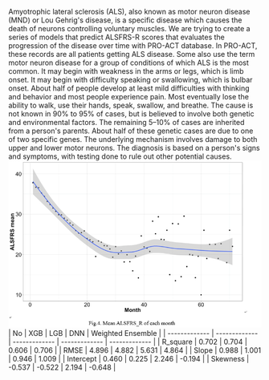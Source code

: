 Amyotrophic lateral sclerosis (ALS), also known as motor neuron disease (MND) or Lou Gehrig's disease, is a specific disease which causes the death of neurons controlling voluntary muscles. 
We are trying to create a series of models that predict ALSFRS-R scores that evaluates the progression of the disease over time with PRO-ACT database.
In PRO-ACT, these records are all patients getting ALS disease. Some also use the term motor neuron disease for a group of conditions of which ALS is the most common. 
It may begin with weakness in the arms or legs, which is limb onset. It may begin with difficulty speaking or swallowing, which is bulbar onset. 
About half of people develop at least mild difficulties with thinking and behavior and most people experience pain. 
Most eventually lose the ability to walk, use their hands, speak, swallow, and breathe.
The cause is not known in 90% to 95% of cases, but is believed to involve both genetic and environmental factors. 
The remaining 5–10% of cases are inherited from a person's parents. About half of these genetic cases are due to one of two specific genes. 
The underlying mechanism involves damage to both upper and lower motor neurons. The diagnosis is based on a person's signs and symptoms, with testing done to rule out other potential causes.
![image](https://github.com/Heanlily/Capstone/blob/master/%EF%BC%81%EF%BC%81%EF%BC%81%EF%BC%81%EF%BC%81%EF%BC%81%EF%BC%81.png)
| No | XGB | LGB | DNN | Weighted Ensemble |
| ------------- | ------------- | ------------- | ------------- | ------------- |
| R_square | 0.702 | 0.704 | 0.606 | 0.706 |
| RMSE | 4.896 | 4.882 | 5.631 | 4.864 |
| Slope | 0.988 | 1.001 | 0.946 | 1.009 |
| Intercept | 0.460 | 0.225 | 2.246 | -0.194 |
| Skewness | -0.537 | -0.522 | 2.194 | -0.648 |
